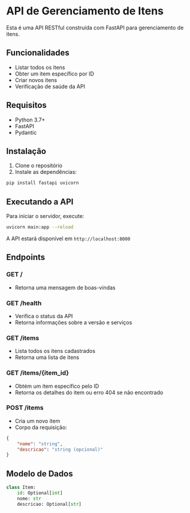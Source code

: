 # API de Gerenciamento de Itens

Esta é uma API RESTful construída com FastAPI para gerenciamento de itens.

## Funcionalidades

- Listar todos os itens
- Obter um item específico por ID
- Criar novos itens
- Verificação de saúde da API

## Requisitos

- Python 3.7+
- FastAPI
- Pydantic

## Instalação

1. Clone o repositório
2. Instale as dependências:
```bash
pip install fastapi uvicorn
```

## Executando a API

Para iniciar o servidor, execute:

```bash
uvicorn main:app --reload
```

A API estará disponível em `http://localhost:8000`

## Endpoints

### GET /
- Retorna uma mensagem de boas-vindas

### GET /health
- Verifica o status da API
- Retorna informações sobre a versão e serviços

### GET /items
- Lista todos os itens cadastrados
- Retorna uma lista de itens

### GET /items/{item_id}
- Obtém um item específico pelo ID
- Retorna os detalhes do item ou erro 404 se não encontrado

### POST /items
- Cria um novo item
- Corpo da requisição:
```json
{
    "nome": "string",
    "descricao": "string (opcional)"
}
```

## Modelo de Dados

```python
class Item:
    id: Optional[int]
    nome: str
    descricao: Optional[str]
``` 